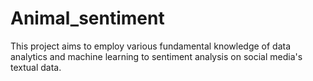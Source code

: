 # Animal_sentiment
This project aims to employ various fundamental knowledge of data analytics and machine learning to sentiment analysis on social media's textual data.

